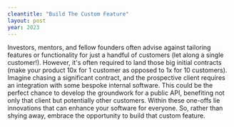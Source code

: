 ```yaml
---
cleantitle: "Build The Custom Feature"
layout: post
year: 2023
---
```


Investors, mentors, and fellow founders often advise against tailoring features or functionality for just a handful of customers (let along a single customer!). However, it's often required to land those big initial contracts (make your product 10x for 1 customer as opposed to 1x for 10 customers). Imagine chasing a significant contract, and the prospective client requires an integration with some bespoke internal software. This could be the perfect chance to develop the groundwork for a public API, benefiting not only that client but potentially other customers. Within these one-offs lie innovations that can enhance your software for everyone. So, rather than shying away, embrace the opportunity to build that custom feature.